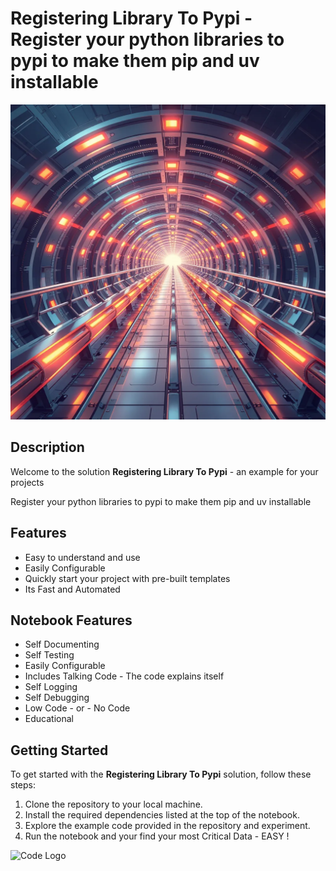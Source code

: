 
# Registering Library To Pypi - Register your python libraries to pypi to make them pip and uv installable

![Code Logo](code.png)
## Description

Welcome to the solution **Registering Library To Pypi** - an example for your projects

Register your python libraries to pypi to make them pip and uv installable
    
## Features
- Easy to understand and use  
- Easily Configurable 
- Quickly start your project with pre-built templates
- Its Fast and Automated
    
## Notebook Features
- Self Documenting 
- Self Testing 
- Easily Configurable
- Includes Talking Code - The code explains itself
- Self Logging 
- Self Debugging 
- Low Code - or - No Code
- Educational 
    
## Getting Started
To get started with the **Registering Library To Pypi** solution, follow these steps:
1. Clone the repository to your local machine.
2. Install the required dependencies listed at the top of the notebook.
3. Explore the example code provided in the repository and experiment.
4. Run the notebook and your find your most Critical Data - EASY !
    
![Code Logo](developer.png)
    